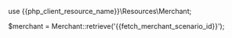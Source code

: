 use {{php_client_resource_name}}\Resources\Merchant;

$merchant = Merchant::retrieve('{{fetch_merchant_scenario_id}}');
